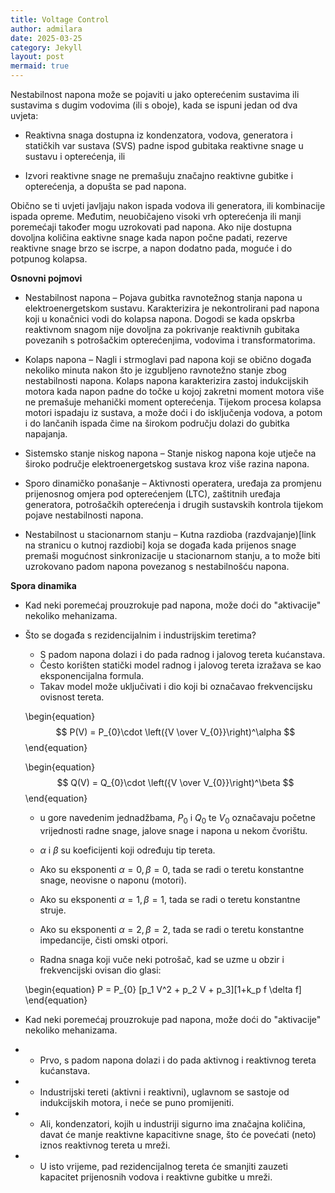 ```yaml
---
title: Voltage Control
author: admilara
date: 2025-03-25
category: Jekyll
layout: post
mermaid: true
---
```


Nestabilnost napona može se pojaviti u jako opterećenim sustavima ili sustavima s dugim vodovima (ili s oboje), kada 
se ispuni jedan od dva uvjeta:

* Reaktivna snaga dostupna iz kondenzatora, vodova, generatora i statičkih var sustava (SVS) padne ispod gubitaka 
reaktivne snage u sustavu i opterećenja, ili

* Izvori reaktivne snage ne premašuju značajno reaktivne gubitke i opterećenja, a dopušta se pad napona.

Obično se ti uvjeti javljaju nakon ispada vodova ili generatora, ili kombinacije ispada opreme. Međutim, neuobičajeno 
visoki vrh opterećenja ili manji poremećaji također mogu uzrokovati pad napona. Ako nije dostupna dovoljna količina 
eaktivne snage kada napon počne padati, rezerve reaktivne snage brzo se iscrpe, a napon dodatno pada, moguće i do 
potpunog kolapsa.

**Osnovni pojmovi**
- Nestabilnost napona – Pojava gubitka ravnotežnog stanja napona u elektroenergetskom sustavu. 
Karakterizira je nekontrolirani pad napona koji u konačnici vodi do kolapsa napona. Dogodi se kada opskrba reaktivnom 
snagom nije dovoljna za pokrivanje reaktivnih gubitaka povezanih s potrošačkim opterećenjima, vodovima i transformatorima.

- Kolaps napona – Nagli i strmoglavi pad napona koji se obično događa nekoliko minuta nakon što je izgubljeno 
ravnotežno stanje zbog nestabilnosti napona. Kolaps napona karakterizira zastoj indukcijskih motora kada napon 
padne do točke u kojoj zakretni moment motora više ne premašuje mehanički moment opterećenja. 
Tijekom procesa kolapsa motori ispadaju iz sustava, a može doći i do isključenja vodova, a potom i do lančanih ispada 
čime na širokom području dolazi do gubitka napajanja. 

- Sistemsko stanje niskog napona – Stanje niskog napona koje utječe na široko područje elektroenergetskog 
sustava kroz više razina napona.

- Sporo dinamičko ponašanje – Aktivnosti operatera, uređaja za promjenu prijenosnog omjera pod opterećenjem (LTC), 
zaštitnih uređaja generatora, potrošačkih opterećenja i drugih sustavskih kontrola tijekom pojave nestabilnosti napona.

- Nestabilnost u stacionarnom stanju – Kutna razdioba (razdvajanje)[link na stranicu o kutnoj razdiobi] koja se događa kada prijenos snage premaši 
mogućnost sinkronizacije u stacionarnom stanju, a to može biti uzrokovano padom napona povezanog s nestabilnošću napona.

**Spora dinamika**
- Kad neki poremećaj prouzrokuje pad napona, može doći do "aktivacije" nekoliko mehanizama.
- Što se događa s rezidencijalnim i industrijskim teretima?
    - S padom napona dolazi i do pada radnog i jalovog tereta kućanstava.
    - Često korišten statički model radnog i jalovog tereta izražava se kao eksponencijalna formula. 
    - Takav model može uključivati i dio koji bi označavao frekvencijsku ovisnost tereta.
    
    \begin{equation}
        $$ P(V) = P_{0}\cdot \left({V \over V_{0}}\right)^\alpha $$
    \end{equation}
    
    \begin{equation}
        $$ Q(V) = Q_{0}\cdot \left({V \over V_{0}}\right)^\beta $$
    \end{equation}
    
    - u gore navedenim jednadžbama, $P_{0}$ i $Q_{0}$ te $V_{0}$ označavaju početne vrijednosti radne snage, jalove snage i napona u nekom čvorištu.
    - $\alpha$ i $\beta$ su koeficijenti koji određuju tip tereta.
    - Ako su eksponenti $\alpha = 0, \beta = 0$, tada se radi o teretu konstantne snage, neovisne o naponu (motori).
    - Ako su eksponenti $\alpha = 1, \beta = 1$, tada se radi o teretu konstantne struje.
    - Ako su eksponenti $\alpha = 2, \beta = 2$, tada se radi o teretu konstantne impedancije, čisti omski otpori.

    - Radna snaga koji vuče neki potrošač, kad se uzme u obzir i frekvencijski ovisan dio glasi:
    
    \begin{equation}
        P = P_{0} [p_1 V^2 + p_2 V + p_3][1+k_p f \delta f]
    \end{equation}
    
- Kad neki poremećaj prouzrokuje pad napona, može doći do "aktivacije" nekoliko mehanizama.
- - Prvo, s padom napona dolazi i do pada aktivnog i reaktivnog tereta kućanstava.
- - Industrijski tereti (aktivni i reaktivni), uglavnom se sastoje od indukcijskih motora, i neće se puno promijeniti.
- - Ali, kondenzatori, kojih u industriji sigurno ima značajna količina, davat će manje reaktivne kapacitivne snage, što će povećati (neto) iznos
reaktivnog tereta u mreži.
- - U isto vrijeme, pad rezidencijalnog tereta će smanjiti zauzeti kapacitet prijenosnih vodova i reaktivne gubitke u mreži.

